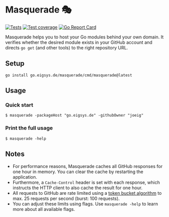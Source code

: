 # Masquerade 🎭

[![Tests](https://github.com/joeig/masquerade/workflows/Tests/badge.svg)](https://github.com/joeig/masquerade/actions)
[![Test coverage](https://img.shields.io/badge/coverage-75%25-success)](https://github.com/joeig/masquerade/tree/master/.github/testcoverage.yml)
[![Go Report Card](https://goreportcard.com/badge/go.eigsys.de/masquerade)](https://goreportcard.com/report/go.eigsys.de/masquerade)

Masquerade helps you to host your Go modules behind your own domain.
It verifies whether the desired module exists in your GitHub account and directs `go get` (and other tools) to the right repository URL.

## Setup

    go install go.eigsys.de/masquerade/cmd/masquerade@latest

## Usage

### Quick start

    $ masquerade -packageHost "go.eigsys.de" -githubOwner "joeig"

### Print the full usage

    $ masquerade -help

## Notes

* For performance reasons, Masquerade caches all GitHub responses for one hour in memory.
  You can clear the cache by restarting the application.
* Furthermore, a `Cache-Control` header is set with each response, which instructs the HTTP client to also cache the result for one hour.
* All requests to GitHub are rate limited using a [token bucket algorithm](https://en.wikipedia.org/wiki/Token_bucket) to max. 25 requests per second (burst: 100 requests).
* You can adjust these limits using flags.
  Use `masquerade -help` to learn more about all available flags.
